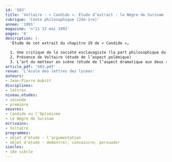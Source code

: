 ```yaml
---
id: '503'
title: 'Voltaire : « Candide ». Étude d’extrait : le Nègre de Surinam '
rubrique: 'Conte philosophique [2de-1re]'
annee: '1991'
magazine: 'n°11 15 mai 1992'
pages: '6'
description: |-
  'Étude de cet extrait du chapitre 19 de « Candide »…

  1. Une critique de la société esclavagiste (la part philosophique du conte)
  2. Présence de Voltaire (étude de l’aspect polémique)
  3. L’art du metteur en scène (étude de l’aspect dramatique aux deux sens du terme)'
article_pdf: '503.pdf'
revue: 'L’école des lettres des lycées'
auteurs:
- Jean-Pierre Aubrit
disciplines:
- lettres
niveau_etudes:
- seconde
- première
oeuvres:
- Candide ou l’Optimisme
- Le Nègre de Surinam
ecrivains:
- Voltaire
programmes:
- objet d’étude - l’argumentation
- objet d’étude - démontrer, convaincre, persuader
siecles:
- 18e siècle
---
```

